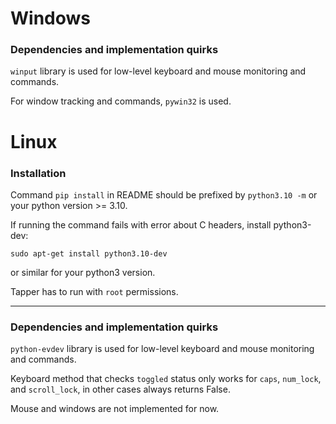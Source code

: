 # Windows

### Dependencies and implementation quirks

`winput` library is used for low-level keyboard and mouse monitoring and commands.

For window tracking and commands, `pywin32` is used.


# Linux

### Installation

Command `pip install` in README should be prefixed by `python3.10 -m` or your python version >= 3.10.

If running the command fails with error about C headers, install python3-dev:
```
sudo apt-get install python3.10-dev
```
or similar for your python3 version.

Tapper has to run with `root` permissions.

---

### Dependencies and implementation quirks

`python-evdev` library is used for low-level keyboard and mouse monitoring and commands.

Keyboard method that checks `toggled` status only works for `caps`, `num_lock`, and `scroll_lock`,
in other cases always returns False.

Mouse and windows are not implemented for now.
